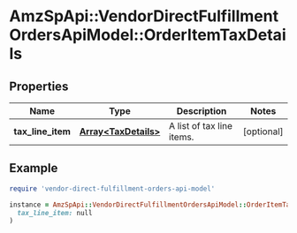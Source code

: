 # AmzSpApi::VendorDirectFulfillmentOrdersApiModel::OrderItemTaxDetails

## Properties

| Name | Type | Description | Notes |
| ---- | ---- | ----------- | ----- |
| **tax_line_item** | [**Array&lt;TaxDetails&gt;**](TaxDetails.md) | A list of tax line items. | [optional] |

## Example

```ruby
require 'vendor-direct-fulfillment-orders-api-model'

instance = AmzSpApi::VendorDirectFulfillmentOrdersApiModel::OrderItemTaxDetails.new(
  tax_line_item: null
)
```


